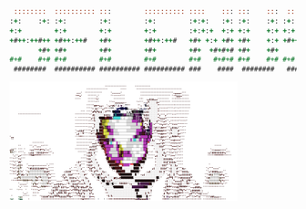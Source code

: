
```fortran
 ::::::::  :::::::::: :::        :::::::::: ::::    ::: :::    :::  :::::::: 
:+:    :+: :+:        :+:        :+:        :+:+:   :+: :+:    :+: :+:    :+: 
+:+        +:+        +:+        +:+        :+:+:+  +:+ +:+    +:+ +:+        
+#++:++#++ +#++:++#   +#+        +#++:++#   +#+ +:+ +#+ +#+    +:+ +#++:++#++ 
       +#+ +#+        +#+        +#+        +#+  +#+#+# +#+    +#+        +#+ 
#+#    #+# #+#        #+#        #+#        #+#   #+#+# #+#    #+# #+#    #+# 
 ########  ########## ########## ########## ###    ####  ########   ########    32          
```
<div style="background-color: transparent;">
	<img src="github.png" width="400" height="209">
</div>
